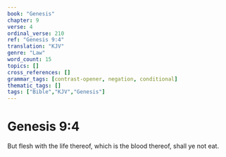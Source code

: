 ```yaml
---
book: "Genesis"
chapter: 9
verse: 4
ordinal_verse: 210
ref: "Genesis 9:4"
translation: "KJV"
genre: "Law"
word_count: 15
topics: []
cross_references: []
grammar_tags: [contrast-opener, negation, conditional]
thematic_tags: []
tags: ["Bible","KJV","Genesis"]
---
```


# Genesis 9:4

But flesh with the life thereof, which is the blood thereof, shall ye not eat.
